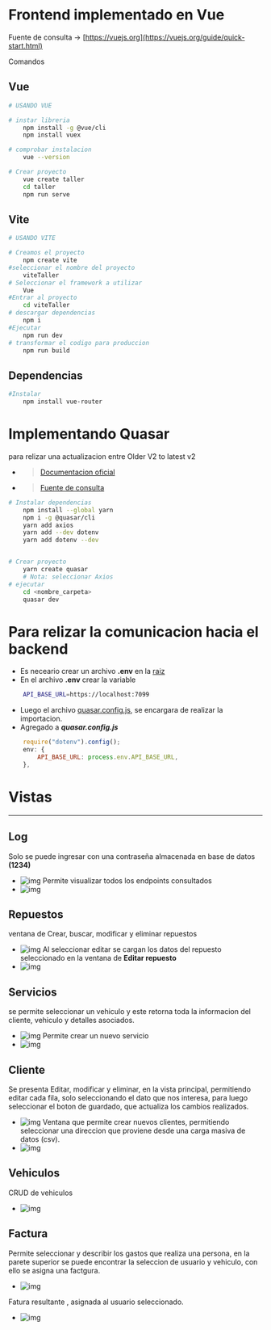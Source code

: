 # Frontend implementado en Vue

Fuente de consulta
-> [https://vuejs.org](https://vuejs.org/guide/quick-start.html)

Comandos

## Vue

```bash
# USANDO VUE

# instar libreria
    npm install -g @vue/cli
    npm install vuex

# comprobar instalacion
    vue --version

# Crear proyecto
    vue create taller
    cd taller
    npm run serve

```

## Vite

```bash
# USANDO VITE

# Creamos el proyecto
    npm create vite
#seleccionar el nombre del proyecto
    viteTaller
# Seleccionar el framework a utilizar
    Vue
#Entrar al proyecto
    cd viteTaller
# descargar dependencias
    npm i
#Ejecutar
    npm run dev
# transformar el codigo para produccion
    npm run build
```

## Dependencias

```bash
#Instalar
    npm install vue-router
```

# Implementando Quasar

para relizar una actualizacion entre
Older V2 to latest v2

- > [Documentacion oficial](https://quasar.dev/start/upgrade-guide#with-quasar-cli)

- > [Fuente de consulta](https://quasar.dev/start/quick-start)

```bash
# Instalar dependencias
    npm install --global yarn
    npm i -g @quasar/cli
    yarn add axios
    yarn add --dev dotenv
    yarn add dotenv --dev


# Crear proyecto
    yarn create quasar
    # Nota: seleccionar Axios
# ejecutar
    cd <nombre_carpeta>
    quasar dev
```

# Para relizar la comunicacion hacia el backend

- Es neceario crear un archivo **.env** en la [raiz](./QuasarTaller/)
- En el archivo **.env** crear la variable

```bash
    API_BASE_URL=https://localhost:7099
```

- Luego el archivo [quasar.config.js](./QuasarTaller/quasar.config.js), se encargara de realizar la importacion.
- Agregado a **_quasar.config.js_**

```js
    require("dotenv").config();
    env: {
        API_BASE_URL: process.env.API_BASE_URL,
    },
```

# Vistas

---

## Log

Solo se puede ingresar con una contraseña almacenada en base de datos **(1234)**

- ![img](../miscelaneos/img/Front/log1.PNG)
  Permite visualizar todos los endpoints consultados
- ![img](../miscelaneos/img/Front/log2.PNG)

## Repuestos

ventana de Crear, buscar, modificar y eliminar repuestos

- ![img](../miscelaneos/img/Front/repuesto1.PNG)
  Al seleccionar editar se cargan los datos del repuesto seleccionado en la ventana de **Editar repuesto**
- ![img](../miscelaneos/img/Front/repuesto2.PNG)

## Servicios

se permite seleccionar un vehiculo y este retorna toda la informacion del cliente, vehiculo y detalles asociados.

- ![img](../miscelaneos/img/Front/servicios.PNG)
  Permite crear un nuevo servicio
- ![img](../miscelaneos/img/Front/servicios2.PNG)

## Cliente

Se presenta Editar, modificar y eliminar, en la vista principal, permitiendo editar cada fila, solo seleccionando el dato que nos interesa, para luego seleccionar el boton de guardado, que actualiza los cambios realizados.

- ![img](../miscelaneos/img/Front/cliente.PNG)
  Ventana que permite crear nuevos clientes, permitiendo seleccionar una direccion que proviene desde una carga masiva de datos (csv).
- ![img](../miscelaneos/img/Front/cliente2.PNG)

## Vehiculos

CRUD de vehiculos

- ![img](../miscelaneos/img/Front/vehiculos.PNG)

## Factura

Permite seleccionar y describir los gastos que realiza una persona, en la parete superior se puede encontrar la seleccion de usuario y vehiculo, con ello se asigna una factgura.

- ![img](../miscelaneos/img/Front/factura1.PNG)

Fatura resultante , asignada al usuario seleccionado.

- ![img](../miscelaneos/img/Front/factura2.PNG)
